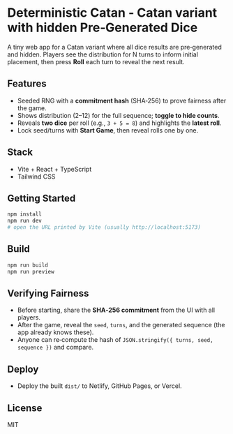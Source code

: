 # Deterministic Catan - Catan variant with hidden Pre‑Generated Dice

A tiny web app for a Catan variant where all dice results are pre‑generated and hidden. Players see the distribution for N turns to inform initial placement, then press **Roll** each turn to reveal the next result.

## Features
- Seeded RNG with a **commitment hash** (SHA‑256) to prove fairness after the game.
- Shows distribution (2–12) for the full sequence; **toggle to hide counts**.
- Reveals **two dice** per roll (e.g., `3 + 5 = 8`) and highlights the **latest roll**.
- Lock seed/turns with **Start Game**, then reveal rolls one by one.

## Stack
- Vite + React + TypeScript
- Tailwind CSS

## Getting Started
```bash
npm install
npm run dev
# open the URL printed by Vite (usually http://localhost:5173)
```

## Build
```bash
npm run build
npm run preview
```

## Verifying Fairness
- Before starting, share the **SHA‑256 commitment** from the UI with all players.
- After the game, reveal the `seed`, `turns`, and the generated sequence (the app already knows these).
- Anyone can re‑compute the hash of `JSON.stringify({ turns, seed, sequence })` and compare.

## Deploy
- Deploy the built `dist/` to Netlify, GitHub Pages, or Vercel.

## License
MIT
